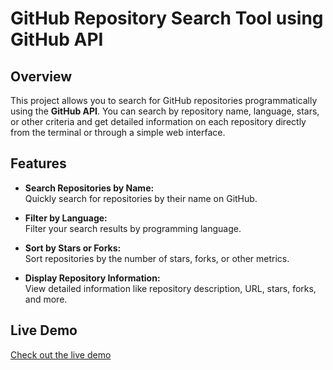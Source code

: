 # GitHub Repository Search Tool using GitHub API

## Overview
This project allows you to search for GitHub repositories programmatically using the **GitHub API**. You can search by repository name, language, stars, or other criteria and get detailed information on each repository directly from the terminal or through a simple web interface.

## Features
- **Search Repositories by Name:**  
  Quickly search for repositories by their name on GitHub.
  
- **Filter by Language:**  
  Filter your search results by programming language.

- **Sort by Stars or Forks:**  
  Sort repositories by the number of stars, forks, or other metrics.

- **Display Repository Information:**  
  View detailed information like repository description, URL, stars, forks, and more.
## Live Demo  
[Check out the live demo](https://omar-ra7al.github.io/Get-Repo/)
